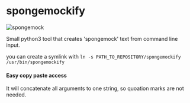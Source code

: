 # spongemockify
![spongemock](https://github.com/JorisWijnen/spongemockify/blob/main/images/spongemock.png "SpongeMock")

Small python3 tool that creates 'spongemock' text from command line input.

you can create a symlink with
`ln -s PATH_TO_REPOSITORY/spongemockify /usr/bin/spongemockify`

#### Easy copy paste access

It will concatenate all arguments to one string, so quoation marks are not needed.
